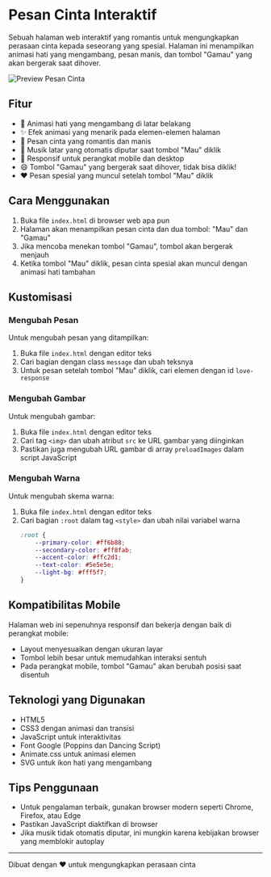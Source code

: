# Pesan Cinta Interaktif

Sebuah halaman web interaktif yang romantis untuk mengungkapkan perasaan cinta kepada seseorang yang spesial. Halaman ini menampilkan animasi hati yang mengambang, pesan manis, dan tombol "Gamau" yang akan bergerak saat dihover.

![Preview Pesan Cinta](https://i.imgur.com/JR8qMSe.jpg)

## Fitur

- 💖 Animasi hati yang mengambang di latar belakang
- ✨ Efek animasi yang menarik pada elemen-elemen halaman
- 💬 Pesan cinta yang romantis dan manis
- 🎵 Musik latar yang otomatis diputar saat tombol "Mau" diklik
- 📱 Responsif untuk perangkat mobile dan desktop
- 😄 Tombol "Gamau" yang bergerak saat dihover, tidak bisa diklik!
- ❤️ Pesan spesial yang muncul setelah tombol "Mau" diklik

## Cara Menggunakan

1. Buka file `index.html` di browser web apa pun
2. Halaman akan menampilkan pesan cinta dan dua tombol: "Mau" dan "Gamau"
3. Jika mencoba menekan tombol "Gamau", tombol akan bergerak menjauh
4. Ketika tombol "Mau" diklik, pesan cinta spesial akan muncul dengan animasi hati tambahan

## Kustomisasi

### Mengubah Pesan

Untuk mengubah pesan yang ditampilkan:

1. Buka file `index.html` dengan editor teks
2. Cari bagian dengan class `message` dan ubah teksnya
3. Untuk pesan setelah tombol "Mau" diklik, cari elemen dengan id `love-response`

### Mengubah Gambar

Untuk mengubah gambar:

1. Buka file `index.html` dengan editor teks
2. Cari tag `<img>` dan ubah atribut `src` ke URL gambar yang diinginkan
3. Pastikan juga mengubah URL gambar di array `preloadImages` dalam script JavaScript

### Mengubah Warna

Untuk mengubah skema warna:

1. Buka file `index.html` dengan editor teks
2. Cari bagian `:root` dalam tag `<style>` dan ubah nilai variabel warna
   ```css
   :root {
       --primary-color: #ff6b88;
       --secondary-color: #ff8fab;
       --accent-color: #ffc2d1;
       --text-color: #5e5e5e;
       --light-bg: #fff5f7;
   }
   ```

## Kompatibilitas Mobile

Halaman web ini sepenuhnya responsif dan bekerja dengan baik di perangkat mobile:

- Layout menyesuaikan dengan ukuran layar
- Tombol lebih besar untuk memudahkan interaksi sentuh
- Pada perangkat mobile, tombol "Gamau" akan berubah posisi saat disentuh

## Teknologi yang Digunakan

- HTML5
- CSS3 dengan animasi dan transisi
- JavaScript untuk interaktivitas
- Font Google (Poppins dan Dancing Script)
- Animate.css untuk animasi elemen
- SVG untuk ikon hati yang mengambang

## Tips Penggunaan

- Untuk pengalaman terbaik, gunakan browser modern seperti Chrome, Firefox, atau Edge
- Pastikan JavaScript diaktifkan di browser
- Jika musik tidak otomatis diputar, ini mungkin karena kebijakan browser yang memblokir autoplay

---

Dibuat dengan ❤️ untuk mengungkapkan perasaan cinta
